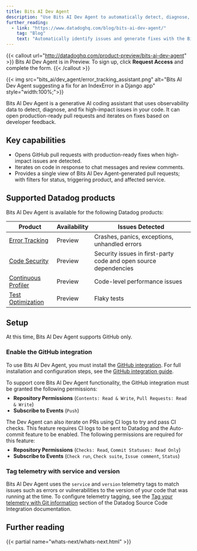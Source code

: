 ```yaml
---
title: Bits AI Dev Agent
description: "Use Bits AI Dev Agent to automatically detect, diagnose, and fix high-impact issues in your code with production-ready pull requests."
further_reading:
  - link: "https://www.datadoghq.com/blog/bits-ai-dev-agent/"
    tag: "Blog"
    text: "Automatically identify issues and generate fixes with the Bits AI Dev Agent"
---
```


{{< callout url="http://datadoghq.com/product-preview/bits-ai-dev-agent" >}}
Bits AI Dev Agent is in Preview. To sign up, click <strong>Request Access</strong> and complete the form.
{{< /callout >}}

{{< img src="bits_ai/dev_agent/error_tracking_assistant.png" alt="Bits AI Dev Agent suggesting a fix for an IndexError in a Django app" style="width:100%;">}}

Bits AI Dev Agent is a generative AI coding assistant that uses observability data to detect, diagnose, and fix high-impact issues in your code. It can open production-ready pull requests and iterates on fixes based on developer feedback.

## Key capabilities

- Opens GitHub pull requests with production-ready fixes when high-impact issues are detected.  
- Iterates on code in response to chat messages and review comments.
- Provides a single view of Bits AI Dev Agent-generated pull requests; with filters for status, triggering product, and affected service.

## Supported Datadog products

Bits AI Dev Agent is available for the following Datadog products:

| Product                   | Availability          | Issues Detected                                                    |
|---------------------------|----------------------|--------------------------------------------------------------------|
| [Error Tracking][1]       | Preview              | Crashes, panics, exceptions, unhandled errors                      |
| [Code Security][2]        | Preview              | Security issues in first-party code and open source dependencies   |
| [Continuous Profiler][3]  | Preview              | Code-level performance issues                                      |
| [Test Optimization][7]    | Preview              | Flaky tests                                                        |

## Setup

<div class="alert alert-info">At this time, Bits AI Dev Agent supports GitHub only.</div>

### Enable the GitHub integration

To use Bits AI Dev Agent, you must install the [GitHub integration][4]. For full installation and configuration steps, see the [GitHub integration guide][5].

<div class="alert alert-info">
  To support core Bits AI Dev Agent functionality, the GitHub integration must be granted the following permissions:
  <ul style="font-size: inherit; padding-left: 1.25rem; margin-top: 0.5rem;">
    <li style="font-size: inherit;"><strong>Repository Permissions</strong> (<code>Contents: Read & Write</code>, <code>Pull Requests: Read & Write</code>)</li>
    <li style="font-size: inherit;"><strong>Subscribe to Events</strong> (<code>Push</code>)</li>
  </ul>
  The Dev Agent can also iterate on PRs using CI logs to try and pass CI checks. This feature requires CI logs to be sent to Datadog and the Auto-commit feature to be enabled. The following permissions are required for this feature:
  <ul style="font-size: inherit; padding-left: 1.25rem; margin-top: 0.5rem;">
    <li style="font-size: inherit;"><strong>Repository Permissions</strong> (<code>Checks: Read</code>, <code>Commit Statuses: Read Only</code>)</li>
    <li style="font-size: inherit;"><strong>Subscribe to Events</strong> (<code>Check run</code>, <code>Check suite</code>, <code>Issue comment</code>, <code>Status</code>)</li>
  </ul>
</div> 

### Tag telemetry with service and version

Bits AI Dev Agent uses the `service` and `version` telemetry tags to match issues such as errors or vulnerabilities to the version of your code that was running at the time. To configure telemetry tagging, see the [Tag your telemetry with Git information][6] section of the Datadog Source Code Integration documentation.

## Further reading

{{< partial name="whats-next/whats-next.html" >}}

[1]: /error_tracking
[2]: /security/code_security
[3]: /profiler/
[4]: https://app.datadoghq.com/integrations/github
[5]: /integrations/github/
[6]: /integrations/guide/source-code-integration/?tab=go#tag-your-telemetry-with-git-information
[7]: /tests/
